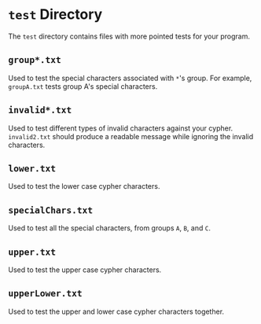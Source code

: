 # `test` Directory
The `test` directory contains files with more pointed tests for your program.

## `group*.txt`
Used to test the special characters associated with `*`'s group. For example, `groupA.txt` tests group A's special characters.

## `invalid*.txt`
Used to test different types of invalid characters against your cypher. `invalid2.txt` should produce a readable message while ignoring the invalid characters.

## `lower.txt`
Used to test the lower case cypher characters.

## `specialChars.txt`
Used to test all the special characters, from groups `A`, `B`, and `C`.

## `upper.txt`
Used to test the upper case cypher characters.

## `upperLower.txt`
Used to test the upper and lower case cypher characters together.
